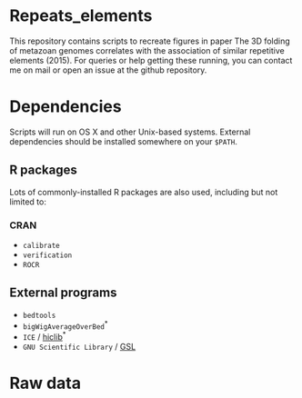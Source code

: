 # Repeats_elements
This repository contains scripts to recreate figures in paper The 3D folding of metazoan genomes correlates with the association of similar repetitive elements (2015). For queries or help getting these running, you can contact me on mail or open an issue at the github repository.


# Dependencies

Scripts will run on OS X and other Unix-based systems. External dependencies should be installed somewhere on your `$PATH`.

## R packages

Lots of commonly-installed R packages are also used, including but not limited to: 

### CRAN

* `calibrate`
* `verification`
* `ROCR`

## External programs

* `bedtools`
* `bigWigAverageOverBed`<sup>*</sup>
* `ICE` / [hiclib](http://mirnylab.bitbucket.org/hiclib)<sup>*</sup>
* `GNU Scientific Library` / [GSL](http://www.gnu.org/software/gsl/) 


# Raw data



